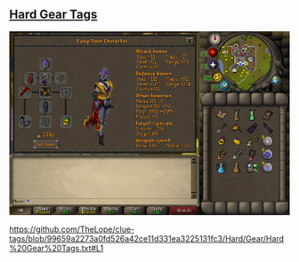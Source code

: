 ## [Hard Gear Tags](Hard%20Gear%20Tags.txt)

![Hard Gear](../../Docs/Hard%20Gear.png)

https://github.com/TheLope/clue-tags/blob/99659a2273a0fd526a42ce11d331ea3225131fc3/Hard/Gear/Hard%20Gear%20Tags.txt#L1
